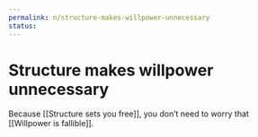 ```yaml
---
permalink: n/structure-makes-willpower-unnecessary
status: 
---
```

# Structure makes willpower unnecessary

Because [[Structure sets you free]], you don’t need to worry that [[Willpower is fallible]].
